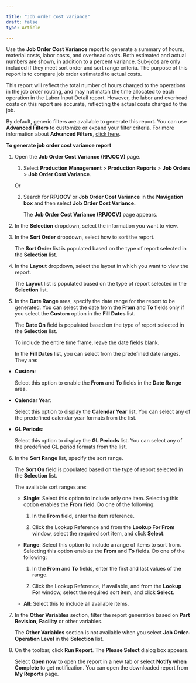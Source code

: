 ```yaml
---

title: "Job order cost variance"
draft: false
type: Article

---
```


Use the **Job Order Cost Variance** report to generate a summary of hours, material costs, labor costs, and overhead costs. Both estimated and actual numbers are shown, in addition to a percent variance. Sub-jobs are only included if they meet sort order and sort range criteria. The purpose of this report is to compare job order estimated to actual costs.

This report will reflect the total number of hours charged to the operations in the job order routing, and may not match the time allocated to each operation in the Labor Input Detail report. However, the labor and overhead costs on this report are accurate, reflecting the actual costs charged to the job.

By default, generic filters are available to generate this report. You can use **Advanced Filters** to customize or expand your filter criteria. For more information about **Advanced Filters**, [click here]().

**To generate job order cost variance report**

1.  Open the **Job Order Cost Variance (RPJOCV)** page.

    1. Select **Production Management** > **Production Reports** > **Job Orders** > **Job Order Cost Variance**.

    Or

    2.  Search for **RPJOCV** or **Job Order Cost Variance** in the **Navigation box** and then select **Job Order Cost Variance.**

        The **Job Order Cost Variance (RPJOCV)** page appears.

2.  In the **Selection** dropdown, select the information you want to view.

3.  In the **Sort Order** dropdown, select how to sort the report.

    The **Sort Order** list is populated based on the type of report selected in the **Selection** list.

4.  In the **Layout** dropdown, select the layout in which you want to view the report.

    The **Layout** list is populated based on the type of report selected in the **Selection** list.

5.  In the **Date Range** area, specify the date range for the report to be generated. You can select the date from the **From** and **To** fields only if you select the **Custom** option in the **Fill Dates** list.

    The **Date On** field is populated based on the type of report selected in the **Selection** list.

    To include the entire time frame, leave the date fields blank.

    In the **Fill Dates** list, you can select from the predefined date ranges. They are:

- **Custom**:

    Select this option to enable the **From** and **To** fields in the **Date Range** area.

- **Calendar Year**:

    Select this option to display the **Calendar Year** list. You can select any of the predefined calendar year formats from the list.

- **GL Periods**:

    Select this option to display the **GL Periods** list. You can select any of the predefined GL period formats from the list.

6.  In the **Sort Range** list, specify the sort range.

    The **Sort On** field is populated based on the type of report selected in the **Selection** list.

    The available sort ranges are:

    - **Single**: Select this option to include only one item. Selecting this option enables the **From** field. Do one of the following:

        1. In the **From** field, enter the item reference.

        2. Click the Lookup Reference and from the **Lookup For From** window, select the required sort item, and click **Select**.

    - **Range**: Select this option to include a range of items to sort from. Selecting this option enables the **From** and **To** fields. Do one of the following:

        1. In the **From** and **To** fields, enter the first and last values of the range.

        2. Click the Lookup Reference, if available, and from the **Lookup For** window, select the required sort item, and click **Select**.

    - **All**: Select this to include all available items.

7.  In the **Other Variables** section, filter the report generation based on **Part Revision**, **Facility** or other variables.

    The **Other Variables** section is not available when you select **Job Order- Operation Level** in the **Selection** list.

8.  On the toolbar, click **Run Report**. The **Please Select** dialog box appears.

    Select **Open now** to open the report in a new tab or select **Notify when Complete** to get notification. You can open the downloaded report from **My Reports** page.